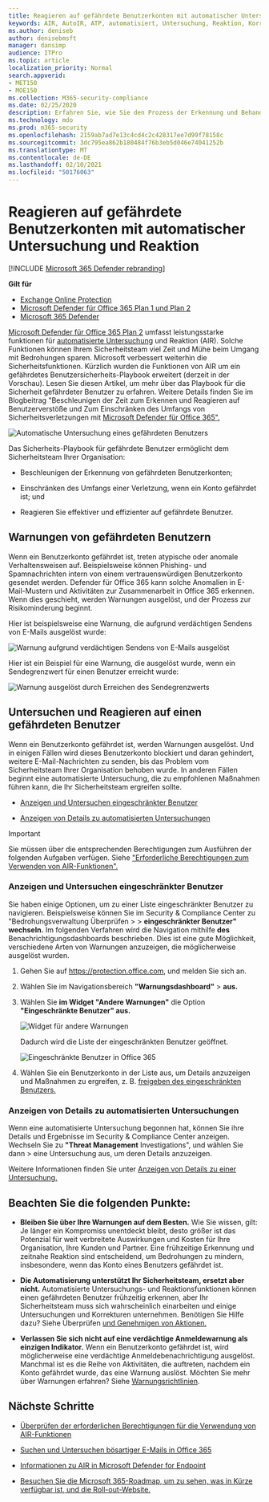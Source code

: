 ```yaml
---
title: Reagieren auf gefährdete Benutzerkonten mit automatischer Untersuchung und Reaktion
keywords: AIR, AutoIR, ATP, automatisiert, Untersuchung, Reaktion, Korrektur, Bedrohungen, fortgeschritten, Bedrohung, Schutz, kompromittiert
ms.author: deniseb
author: denisebmsft
manager: dansimp
audience: ITPro
ms.topic: article
localization_priority: Normal
search.appverid:
- MET150
- MOE150
ms.collection: M365-security-compliance
ms.date: 02/25/2020
description: Erfahren Sie, wie Sie den Prozess der Erkennung und Behandlung von gefährdeten Benutzerkonten mit automatisierten Untersuchungs- und Reaktionsfunktionen in Microsoft Defender für Office 365 Plan 2 beschleunigen.
ms.technology: mdo
ms.prod: m365-security
ms.openlocfilehash: 2159ab7ad7e13c4cd4c2c428317ee7d99f78158c
ms.sourcegitcommit: 3dc795ea862b180484f76b3eb5d046e74041252b
ms.translationtype: MT
ms.contentlocale: de-DE
ms.lasthandoff: 02/10/2021
ms.locfileid: "50176063"
---
```

# <a name="address-compromised-user-accounts-with-automated-investigation-and-response"></a>Reagieren auf gefährdete Benutzerkonten mit automatischer Untersuchung und Reaktion

[!INCLUDE [Microsoft 365 Defender rebranding](../includes/microsoft-defender-for-office.md)]

**Gilt für**
- [Exchange Online Protection](https://go.microsoft.com/fwlink/?linkid=2148611)
- [Microsoft Defender für Office 365 Plan 1 und Plan 2](https://go.microsoft.com/fwlink/?linkid=2148715)
- [Microsoft 365 Defender](https://go.microsoft.com/fwlink/?linkid=2118804)


[Microsoft Defender für Office 365 Plan 2](office-365-atp.md#microsoft-defender-for-office-365-plan-1-and-plan-2) umfasst leistungsstarke funktionen für [automatisierte Untersuchung](office-365-air.md) und Reaktion (AIR). Solche Funktionen können Ihrem Sicherheitsteam viel Zeit und Mühe beim Umgang mit Bedrohungen sparen. Microsoft verbessert weiterhin die Sicherheitsfunktionen. Kürzlich wurden die Funktionen von AIR um ein gefährdetes Benutzersicherheits-Playbook erweitert (derzeit in der Vorschau). Lesen Sie diesen Artikel, um mehr über das Playbook für die Sicherheit gefährdeter Benutzer zu erfahren. Weitere Details finden Sie im Blogbeitrag "Beschleunigen der Zeit zum Erkennen und Reagieren auf Benutzerverstöße und Zum Einschränken des Umfangs von Sicherheitsverletzungen mit [Microsoft Defender für Office 365".](https://techcommunity.microsoft.com/t5/Security-Privacy-and-Compliance/Speed-up-time-to-detect-and-respond-to-user-compromise-and-limit/ba-p/977053)

![Automatische Untersuchung eines gefährdeten Benutzers](/microsoft-365/media/office365atp-compduserinvestigation.jpg)

Das Sicherheits-Playbook für gefährdete Benutzer ermöglicht dem Sicherheitsteam Ihrer Organisation:

- Beschleunigen der Erkennung von gefährdeten Benutzerkonten;

- Einschränken des Umfangs einer Verletzung, wenn ein Konto gefährdet ist; und

- Reagieren Sie effektiver und effizienter auf gefährdete Benutzer.

## <a name="compromised-user-alerts"></a>Warnungen von gefährdeten Benutzern

Wenn ein Benutzerkonto gefährdet ist, treten atypische oder anomale Verhaltensweisen auf. Beispielsweise können Phishing- und Spamnachrichten intern von einem vertrauenswürdigen Benutzerkonto gesendet werden. Defender für Office 365 kann solche Anomalien in E-Mail-Mustern und Aktivitäten zur Zusammenarbeit in Office 365 erkennen. Wenn dies geschieht, werden Warnungen ausgelöst, und der Prozess zur Risikominderung beginnt.

Hier ist beispielsweise eine Warnung, die aufgrund verdächtigen Sendens von E-Mails ausgelöst wurde:

![Warnung aufgrund verdächtigen Sendens von E-Mails ausgelöst](/microsoft-365/media/office365atp-suspiciousemailsendalert.jpg)

Hier ist ein Beispiel für eine Warnung, die ausgelöst wurde, wenn ein Sendegrenzwert für einen Benutzer erreicht wurde:

![Warnung ausgelöst durch Erreichen des Sendegrenzwerts](/microsoft-365/media/office365atp-sendinglimitreached.jpg)

## <a name="investigate-and-respond-to-a-compromised-user"></a>Untersuchen und Reagieren auf einen gefährdeten Benutzer

Wenn ein Benutzerkonto gefährdet ist, werden Warnungen ausgelöst. Und in einigen Fällen wird dieses Benutzerkonto blockiert und daran gehindert, weitere E-Mail-Nachrichten zu senden, bis das Problem vom Sicherheitsteam Ihrer Organisation behoben wurde. In anderen Fällen beginnt eine automatisierte Untersuchung, die zu empfohlenen Maßnahmen führen kann, die Ihr Sicherheitsteam ergreifen sollte.

- [Anzeigen und Untersuchen eingeschränkter Benutzer](#view-and-investigate-restricted-users)

- [Anzeigen von Details zu automatisierten Untersuchungen](#view-details-about-automated-investigations)

> [!IMPORTANT]
> Sie müssen über die entsprechenden Berechtigungen zum Ausführen der folgenden Aufgaben verfügen. Siehe ["Erforderliche Berechtigungen zum Verwenden von AIR-Funktionen".](office-365-air.md#required-permissions-to-use-air-capabilities)

### <a name="view-and-investigate-restricted-users"></a>Anzeigen und Untersuchen eingeschränkter Benutzer

Sie haben einige Optionen, um zu einer Liste eingeschränkter Benutzer zu navigieren. Beispielsweise können Sie im Security & Compliance Center zu  "Bedrohungsverwaltung Überprüfen \>  \> **eingeschränkter Benutzer" wechseln.** Im folgenden Verfahren wird die Navigation mithilfe **des** Benachrichtigungsdashboards beschrieben. Dies ist eine gute Möglichkeit, verschiedene Arten von Warnungen anzuzeigen, die möglicherweise ausgelöst wurden.

1. Gehen Sie auf <https://protection.office.com>, und melden Sie sich an.

2. Wählen Sie im Navigationsbereich **"Warnungsdashboard"** \> **aus.**

3. Wählen Sie **im Widget "Andere Warnungen"** die Option **"Eingeschränkte Benutzer" aus.**

   ![Widget für andere Warnungen](/microsoft-365/media/office365atp-otheralertswidget.jpg)

   Dadurch wird die Liste der eingeschränkten Benutzer geöffnet.

   ![Eingeschränkte Benutzer in Office 365](/microsoft-365/media/office365atp-restrictedusers.jpg)

4. Wählen Sie ein Benutzerkonto in der Liste aus, um Details anzuzeigen und Maßnahmen zu ergreifen, z. B. [freigeben des eingeschränkten Benutzers.](removing-user-from-restricted-users-portal-after-spam.md)

### <a name="view-details-about-automated-investigations"></a>Anzeigen von Details zu automatisierten Untersuchungen

Wenn eine automatisierte Untersuchung begonnen hat, können Sie ihre Details und Ergebnisse im Security & Compliance Center anzeigen. Wechseln Sie zu **"Threat Management** Investigations", und wählen Sie dann \> eine Untersuchung aus, um deren Details anzuzeigen.

Weitere Informationen finden Sie unter [Anzeigen von Details zu einer Untersuchung.](air-view-investigation-results.md)

## <a name="keep-the-following-points-in-mind"></a>Beachten Sie die folgenden Punkte:

- **Bleiben Sie über Ihre Warnungen auf dem Besten.** Wie Sie wissen, gilt: Je länger ein Kompromiss unentdeckt bleibt, desto größer ist das Potenzial für weit verbreitete Auswirkungen und Kosten für Ihre Organisation, Ihre Kunden und Partner. Eine frühzeitige Erkennung und zeitnahe Reaktion sind entscheidend, um Bedrohungen zu mindern, insbesondere, wenn das Konto eines Benutzers gefährdet ist.

- **Die Automatisierung unterstützt Ihr Sicherheitsteam, ersetzt aber nicht.** Automatisierte Untersuchungs- und Reaktionsfunktionen können einen gefährdeten Benutzer frühzeitig erkennen, aber Ihr Sicherheitsteam muss sich wahrscheinlich einarbeiten und einige Untersuchungen und Korrekturen unternehmen. Benötigen Sie Hilfe dazu? Siehe Überprüfen [und Genehmigen von Aktionen.](air-review-approve-pending-completed-actions.md)

- **Verlassen Sie sich nicht auf eine verdächtige Anmeldewarnung als einzigen Indikator.** Wenn ein Benutzerkonto gefährdet ist, wird möglicherweise eine verdächtige Anmeldebenachrichtigung ausgelöst. Manchmal ist es die Reihe von Aktivitäten, die auftreten, nachdem ein Konto gefährdet wurde, das eine Warnung auslöst. Möchten Sie mehr über Warnungen erfahren? Siehe [Warnungsrichtlinien](https://docs.microsoft.com/microsoft-365/compliance/alert-policies).

## <a name="next-steps"></a>Nächste Schritte

- [Überprüfen der erforderlichen Berechtigungen für die Verwendung von AIR-Funktionen](office-365-air.md#required-permissions-to-use-air-capabilities)

- [Suchen und Untersuchen bösartiger E-Mails in Office 365](investigate-malicious-email-that-was-delivered.md)

- [Informationen zu AIR in Microsoft Defender for Endpoint](https://docs.microsoft.com/windows/security/threat-protection/microsoft-defender-atp/automated-investigations)

- [Besuchen Sie die Microsoft 365-Roadmap, um zu sehen, was in Kürze verfügbar ist, und die Roll-out-Website.](https://www.microsoft.com/microsoft-365/roadmap?filters=)
